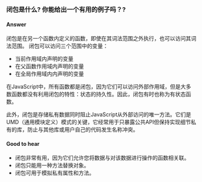 ### 闭包是什么? 你能给出一个有用的例子吗？?

#### Answer

闭包是在另一个函数内定义的函数，即使在其词法范围之外执行，也可以访问其词法范围。
闭包可以访问三个范围中的变量：

* 当前作用域内声明的变量
* 在父函数作用域内声明的变量
* 在全局作用域内内声明的变量

在JavaScript中，所有函数都是闭包，因为它们可以访问外部作用域，但是大多数函数都没有利用闭包的特性：状态的持久性。因此，闭包有时也称为有状态函数。

此外，闭包是存储私有数据同时阻止JavaScript从外部访问的唯一方法。它们是UMD（通用模块定义）模式的关键，它经常用于只暴露公共API但保持实现细节私有的库，防止与其他库或用户自己的代码发生名称冲突。

#### Good to hear

* 闭包非常有用，因为它们允许您将数据与对该数据进行操作的函数相关联。
* 闭包只能用一种方法替换对象。
* 闭包可用于模拟私有属性和方法。
